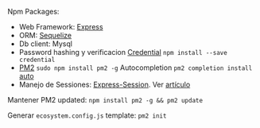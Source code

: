 

Npm Packages:
* Web Framework: [Express](https://www.npmjs.com/package/express)
* ORM: [Sequelize](https://sequelize.readthedocs.io)
* Db client: Mysql
* Password hashing y verificacion [Credential](https://www.npmjs.com/package/credential) `npm install --save credential`
* [PM2](https://pm2.io/) `sudo npm install pm2 -g`
Autocompletion `pm2 completion install`
[auto](https://pm2.io/doc/en/runtime/guide/installation/#cli-autocompletion)
* Manejo de Sessiones: [Express-Session](https://www.npmjs.com/package/express-session). Ver [artículo](https://github.com/LucasNatoli/straight-razor/wiki/Implementacion-de-Session-usando-express-session)


Mantener PM2 updated: `npm install pm2 -g && pm2 update`

Generar `ecosystem.config.js` template: `pm2 init`
